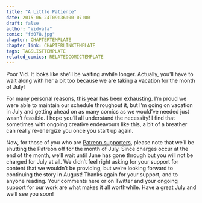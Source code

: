 ```yaml
---
title: "A Little Patience"
date: 2015-06-24T09:36:00-07:00
draft: false
author: "Vidyala"
comic: "fd078.jpg"
chapter: CHAPTERTEMPLATE
chapter_link: CHAPTERLINKTEMPLATE
tags: TAGSLISTTEMPLATE
related_comics: RELATEDCOMICTEMPLATE
---
```


Poor Vid. It looks like she’ll be waiting awhile longer. Actually, you’ll have to wait along with her a bit too because we are taking a vacation for the month of July!


For many personal reasons, this year has been exhausting. I’m proud we were able to maintain our schedule throughout it, but I’m going on vacation in July and getting ahead on as many comics as we would’ve needed just wasn’t feasible. I hope you’ll all understand the necessity! I find that sometimes with ongoing creative endeavours like this, a bit of a breather can really re-energize you once you start up again.


Now, for those of you who are [Patreon supporters](https://www.patreon.com/fromdraenor), please note that we’ll be shutting the Patreon off for the month of July. Since charges occur at the end of the month, we’ll wait until June has gone through but you will not be charged for July at all. We didn’t feel right asking for your support for content that we wouldn’t be providing, but we’re looking forward to continuing the story in August! Thanks again for your support, and to anyone reading. Your comments here or on Twitter and your ongoing support for our work are what makes it all worthwhile. Have a great July and we’ll see you soon!

